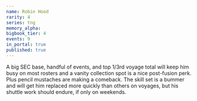 ```yaml
---
name: Robin Hood
rarity: 4
series: tng
memory_alpha:
bigbook_tier: 4
events: 9
in_portal: true
published: true
---
```


A big SEC base, handful of events, and top 1/3rd voyage total will keep him busy on most rosters and a vanity collection spot is a nice post-fusion perk. Plus pencil mustaches are making a comeback. The skill set is a bummer and will get him replaced more quickly than others on voyages, but his shuttle work should endure, if only on weekends.
